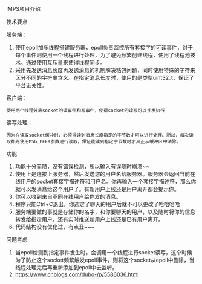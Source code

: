 IMPS项目介绍

技术要点

服务端：

1. 使用epoll加多线程搭建服务器，epoll负责监控所有套接字的可读事件，对于每个事件则使用一个线程进行处理，为了避免频繁创建线程，使用了线程池技术。通过使用互斥量来使得线程同步。
2. 采用先发送消息长度再发送消息的机制解决粘包问题，同时使用特殊的字符来区分不同的字符串含义。在指定消息长度时，使用的是类型uint32_t，保证了平台无关性。

客户端：

	使用两个线程分离socket的读事件和写事件，使得socket的读写可以并发执行

读写处理：

	因为在读取socket缓冲时，必须得读到消息长度指定的字节数才可以进行处理。所以，每次读取都先使用MSG_PEEK参数进行读取，保证能读到指定字节数时才真正从缓冲区中清除。

功能

1. 功能十分简陋，没有错误检测，所以输入有误随时崩溃~~
2. 使用上是连接上服务器，然后发送您的用户名给服务器。服务器会返回当前在线用户的socket套接字描述符和用户名。你再输入一个套接字描述符，那么你就可以发消息给这个用户了。有新用户上线还是用户离开都会提示你。
3. 你可以收到来自不同在线用户给你发的消息。
4. 程序只能Ctrl+C退出，你选定了聊天的用户后就不可以更改了哈哈哈哈
5. 服务端要做的事就是存储你的名字，和你要聊天的用户，以及随时将你的信息转发给指定用户。还有实时推送新用户上线还是已有用户离开。
6. 代码结构没有优化过，有点丑~~~

问题考虑

1. 当epoll检测到指定事件发生时，会调用一个线程进行socket读写，这个时候为了防止这个socket频繁触发epoll事件，则将这个socket从epoll中删除，当线程处理完后再重新添加到epoll中去监听。
2. https://www.cnblogs.com/dubo-/p/5586036.html








